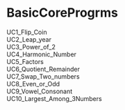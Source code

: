 # BasicCoreProgrms
UC1_Flip_Coin<br>
UC2_Leap_year<br>
UC3_Power_of_2<br>
UC4_Harmonic_Number<br>
UC5_Factors<br>
UC6_Quotient_Remainder<br>
UC7_Swap_Two_numbers<br>
UC8_Even_or_Odd<br>
UC9_Vowel_Consonant<br>
UC10_Largest_Among_3Numbers
